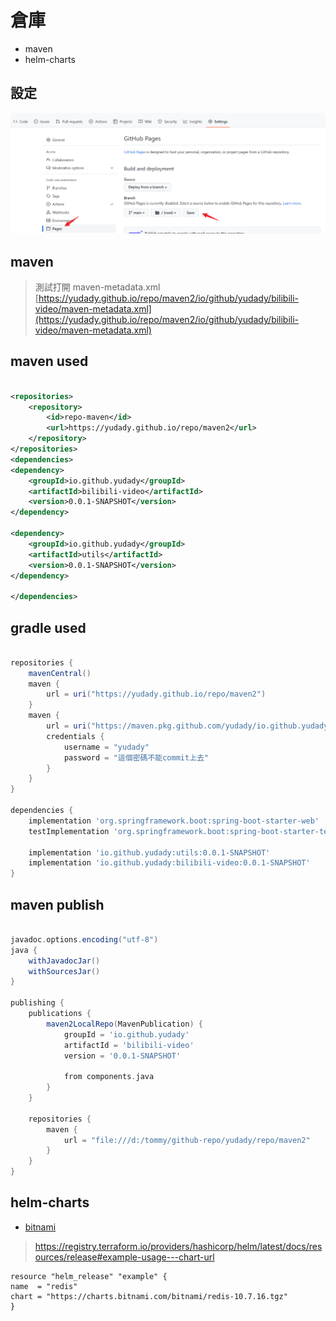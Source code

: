 # 倉庫

* maven
* helm-charts

## 設定

![github setting](github-pages-setting.png)

## maven

> 測試打開 maven-metadata.xml
[https://yudady.github.io/repo/maven2/io/github/yudady/bilibili-video/maven-metadata.xml](https://yudady.github.io/repo/maven2/io/github/yudady/bilibili-video/maven-metadata.xml)

## maven used

```xml

<repositories>
	<repository>
		<id>repo-maven</id>
		<url>https://yudady.github.io/repo/maven2</url>
	</repository>
</repositories>
<dependencies>
<dependency>
	<groupId>io.github.yudady</groupId>
	<artifactId>bilibili-video</artifactId>
	<version>0.0.1-SNAPSHOT</version>
</dependency>

<dependency>
	<groupId>io.github.yudady</groupId>
	<artifactId>utils</artifactId>
	<version>0.0.1-SNAPSHOT</version>
</dependency>

</dependencies>
```

## gradle used

```groovy

repositories {
	mavenCentral()
	maven {
		url = uri("https://yudady.github.io/repo/maven2")
	}
	maven {
		url = uri("https://maven.pkg.github.com/yudady/io.github.yudady")
		credentials {
			username = "yudady"
			password = "這個密碼不能commit上去" 
		}
	}
}

dependencies {
	implementation 'org.springframework.boot:spring-boot-starter-web'
	testImplementation 'org.springframework.boot:spring-boot-starter-test'

	implementation 'io.github.yudady:utils:0.0.1-SNAPSHOT'
	implementation 'io.github.yudady:bilibili-video:0.0.1-SNAPSHOT'
}
```

## maven publish

```groovy

javadoc.options.encoding("utf-8")
java {
	withJavadocJar()
	withSourcesJar()
}

publishing {
	publications {
		maven2LocalRepo(MavenPublication) {
			groupId = 'io.github.yudady'
			artifactId = 'bilibili-video'
			version = '0.0.1-SNAPSHOT'

			from components.java
		}
	}

	repositories {
		maven {
			url = "file:///d:/tommy/github-repo/yudady/repo/maven2"
		}
	}
}
```

## helm-charts

* [bitnami](https://artifacthub.io/)

> https://registry.terraform.io/providers/hashicorp/helm/latest/docs/resources/release#example-usage---chart-url

```gotemplate
resource "helm_release" "example" {
name  = "redis"
chart = "https://charts.bitnami.com/bitnami/redis-10.7.16.tgz"
}
```












